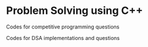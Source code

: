 # Problem Solving using C++
Codes for competitive programming questions

Codes for DSA implementations and questions
